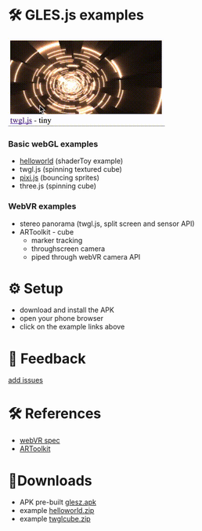 # 🛠 GLES.js examples
![](www/helloworld.gif)
### Basic webGL examples
* [helloworld](./helloworld) (shaderToy example)
* twgl.js (spinning textured cube)
* [pixi.js](./pixi) (bouncing sprites)
* three.js (spinning cube)

### WebVR examples
* stereo panorama (twgl.js, split screen and sensor API)
* ARToolkit - cube
  * marker tracking
  * throughscreen camera
  * piped through webVR camera API


# ⚙ Setup
* download and install the APK
* open your phone browser
* click on the example links above


# 💬 Feedback
[add issues](https://github.com/wallabyway/glesjs)

# 🛠 References
* [webVR spec](https://webvr.info/)
* [ARToolkit](http://artoolkit.org/documentation/doku.php?id=7_Examples:example_simplelite)

# 📱Downloads
* APK pre-built [glesz.apk](https://github.com/wallabyway/glesjs/blob/master/examples/www/glesz.apk?raw=true)
* example [helloworld.zip](webvr://s3-us-west-2.amazonaws.com/pano-raas-au/js/helloworld.zip)
* example [twglcube.zip](webvr://s3-us-west-2.amazonaws.com/pano-raas-au/js/twglcube.zip)
